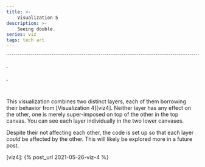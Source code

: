 ```yaml
---
title: >-
    Visualization 5
description: >-
    Seeing double.
series: viz
tags: tech art
---
```


<script type="text/javascript">

function randn(n) {
    return Math.floor(Math.random() * n);
}

const w = 100;
const h = 50;

const maxNewElsPerTick = 10;
const deathThresh = 10;

class Canvas {
  constructor(canvasDOM) {
    this.dom = canvasDOM;
    this.ctx = canvasDOM.getContext("2d");

    // expand canvas element's width to match parent.
    this.dom.width = this.dom.parentElement.offsetWidth;

    // rectSize must be an even number or the pixels don't display nicely.
    this.rectSize = Math.floor(this.dom.width / w /2) * 2;

    this.dom.width = w * this.rectSize;
    this.dom.height = h * this.rectSize;
  }

  rectSize() {
    return Math.floor(this.dom.width / w);
  }
}

class Layer {
  constructor(newEl) {
    this.els = {};
    this.diff = {};
    this.newEl = newEl;
  }

  _normCoord(coord) {
    if (typeof coord !== 'string') coord = JSON.stringify(coord);
    return coord;
  }

  get(coord) {
    return this.els[this._normCoord(coord)];
  }

  getAll() {
    return Object.values(this.els);
  }

  set(coord, el) {
    this.diff[this._normCoord(coord)] = {action: "set", coord: coord, ...el};
  }

  unset(coord) {
    this.diff[this._normCoord(coord)] = {action: "unset"};
  }

  applyDiff() {
    for (const coordStr in this.diff) {
      const el = this.diff[coordStr];
      delete this.diff[coordStr];

      if (el.action == "set") {
        delete el.action;
        this.els[coordStr] = el;
      } else {
        delete this.els[coordStr];
      }
    }
  }

  update(state) {
    // Apply diff from previous update first. The diff can't be applied last
    // because it needs to be present during the draw phase.
    this.applyDiff();

    const allEls = this.getAll().sort(() => Math.random() - 0.5);

    if (allEls.length == 0) {
      this.set([w/2, h/2], this.newEl([]));
    }

    let newEls = 0;
    for (const el of allEls) {
      const nCoord = randEmptyNeighboringCoord(this, el.coord);
      if (!nCoord) continue; // el has no empty neighboring spots

      const nEl = this.newEl(neighboringElsOf(this, nCoord))
      nEl.tick = state.tick;
      this.set(nCoord, nEl);

      newEls++;
      if (newEls >= maxNewElsPerTick) break;
    }

    for (const el of allEls) {
      const nEls = neighboringElsOf(this, el.coord);
      if (state.tick - el.tick - (nEls.length * deathThresh) >= deathThresh) this.unset(el.coord);
    }
}

  draw(canvas) {
    for (const coordStr in this.diff) {
      const el = this.diff[coordStr];
      const coord = JSON.parse(coordStr);

      if (el.action == "set") {
        canvas.ctx.fillStyle = `hsl(${el.h}, ${el.s}, ${el.l})`;
        canvas.ctx.fillRect(
          coord[0]*canvas.rectSize, coord[1]*canvas.rectSize,
          canvas.rectSize, canvas.rectSize,
        );

      } else {
        canvas.ctx.clearRect(
          coord[0]*canvas.rectSize, coord[1]*canvas.rectSize,
          canvas.rectSize, canvas.rectSize,
        );
      }
    }
  }
}

const neighbors = [
    [-1, -1],   [0, -1],   [1, -1],
    [-1, 0], /* [0, 0], */ [1, 0],
    [-1, 1],    [0, 1],    [1, 1],
];

function neighborsOf(coord) {
  return neighbors.map((n) => {
    let nX = coord[0]+n[0];
    let nY = coord[1]+n[1];
    nX = (nX + w) % w;
    nY = (nY + h) % h;
    return [nX, nY];
  });
}

function randEmptyNeighboringCoord(layer, coord) {
  const neighbors = neighborsOf(coord).sort(() => Math.random() - 0.5);
  for (const nCoord of neighbors) {
    if (!layer.get(nCoord)) return nCoord;
  }
  return null;
}

function neighboringElsOf(layer, coord) {
  const neighboringEls = [];
  for (const nCoord of neighborsOf(coord)) {
    const el = layer.get(nCoord);
    if (el) neighboringEls.push(el);
  }
  return neighboringEls;
}

const drift = 30;
function mkNewEl(l) {
  return (nEls) => {
    const s = "100%";
    if (nEls.length == 0) {
      return {
        h: randn(360),
        s: s,
        l: l,
      };
    }

    // for each h (which can be considered as degrees around a circle) break the h
    // down into x and y vectors, and add those up separately. Then find the angle
    // between those two resulting vectors, and that's the "average" h value.
    let x = 0;
    let y = 0;
    nEls.forEach((el) => {
      const hRad = el.h * Math.PI / 180;
      x += Math.cos(hRad);
      y += Math.sin(hRad);
    });

    let h = Math.atan2(y, x);
    h = h / Math.PI * 180;

    // apply some random drift, normalize
    h += (Math.random() * drift * 2) - drift;
    h = (h + 360) % 360;

    return {
      h: h,
      s: s,
      l: l,
    };
  }
}

class Universe {
  constructor(canvasesByClass, layersByClass) {
    this.canvasesByClass = canvasesByClass;
    this.state = {
      tick: 0,
      layers: layersByClass,
    };
  }

  update() {
    this.state.tick++;
    Object.values(this.state.layers).forEach((layer) => layer.update(this.state));
  }

  draw() {
    for (const layerName in this.state.layers) {
      if (!this.canvasesByClass[layerName]) return;
      this.canvasesByClass[layerName].forEach((canvas) => {
        this.state.layers[layerName].draw(canvas);
      });
    }
  }
}

</script>

<style>

.canvasContainer {
  display: grid;
  margin-bottom: 2rem;
  text-align: center;
}

canvas {
  border: 1px dashed #AAA;
  width: 100%;
  grid-area: 1/1/2/2;
}

</style>

<div class="canvasContainer">
  <canvas class="layer1"></canvas>
  <canvas class="layer2"></canvas>
</div>

<div class="row">
  <div class="columns six">
    <div class="canvasContainer"><canvas class="layer1"></canvas></div>
  </div>
  <div class="columns six">
    <div class="canvasContainer"><canvas class="layer2"></canvas></div>
  </div>
</div>

This visualization combines two distinct layers, each of them borrowing their
behavior from [Visualization 4][viz4]. Neither layer has any effect on the
other, one is merely super-imposed on top of the other in the top canvas. You
can see each layer individually in the two lower canvases.

Despite their not affecting each other, the code is set up so that each layer
_could_ be affected by the other. This will likely be explored more in a future
post.

[viz4]: {% post_url 2021-05-26-viz-4 %}

<script>

const canvasesByClass = {};
[...document.getElementsByTagName("canvas")].forEach((canvasDOM) => {

  const canvas = new Canvas(canvasDOM);
  canvasDOM.classList.forEach((name) => {
    if (!canvasesByClass[name]) canvasesByClass[name] = [];
    canvasesByClass[name].push(canvas);
  })
});


const universe = new Universe(canvasesByClass, {
  "layer1": new Layer(mkNewEl("90%")),
  "layer2": new Layer(mkNewEl("50%")),
});

const requestAnimationFrame =
  window.requestAnimationFrame ||
  window.mozRequestAnimationFrame ||
  window.webkitRequestAnimationFrame ||
  window.msRequestAnimationFrame;

function doTick() {
  universe.update();
  universe.draw();
  requestAnimationFrame(doTick);
}

doTick();

</script>
